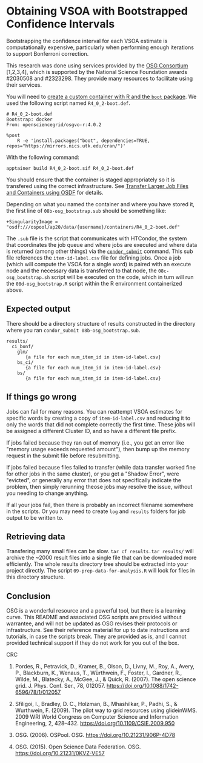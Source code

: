 # Obtaining VSOA with Bootstrapped Confidence Intervals

Bootstrapping the confidence interval for each VSOA estimate is computationally expensive, particularly when performing enough iterations to support Bonferroni correction.

This research was done using services provided by the [OSG Consortium](https://osg-htc.org) [1,2,3,4], which is supported by the National Science Foundation awards #2030508 and #2323298. They provide many resources to facilitate using their services.

You will need to [create a custom container with R and the `boot` package](https://portal.osg-htc.org/documentation/software_examples/r/tutorial-R-addlibSNA/#create-a-custom-container-with-r-packages). We used the following script named `R4_0_2-boot.def`.

```
# R4_0_2-boot.def
Bootstrap: docker
From: opensciencegrid/osgvo-r:4.0.2

%post
    R -e 'install.packages("boot", dependencies=TRUE, repos="https://mirrors.nics.utk.edu/cran/")'

```

With the following command:

```
apptainer build R4_0_2-boot.sif R4_0_2-boot.def

```

You should ensure that the container is staged appropriately so it is transfered using the correct infrastructure. See [Transfer Larger Job Files and Containers using OSDF](https://portal.osg-htc.org/documentation/htc_workloads/managing_data/osdf/) for details.


Depending on what you named the container and where you have stored it, the first line of `08b-osg_bootstrap.sub` should be something like:

```
+SingularityImage = "osdf:///ospool/ap20/data/{username}/containers/R4_0_2-boot.def"
```

The `.sub` file is the script that communicates with HTCondor, the system that coordinates the job queue and where jobs are executed and where data is returned (among other things) via the [`condor_submit`](https://htcondor.readthedocs.io/en/latest/man-pages/condor_submit.html) command. This sub file references the `item-id-label.csv` file for defining jobs. Once a job (which will compute the VSOA for a single word) is paired with an execute node and the necessary data is transferred to that node, the `08c-osg_bootstrap.sh` script will be executed on the code, which in turn will run the `08d-osg_bootstrap.R` script within the R environment containerized above.


## Expected output
There should be a directory structure of results constructed in the directory where you ran `condor_submit 08b-osg_bootstrap.sub`.

```
results/
  ci_bonf/
    glm/
       {a file for each num_item_id in item-id-label.csv}
    bs_ci/
       {a file for each num_item_id in item-id-label.csv}
    bs/
       {a file for each num_item_id in item-id-label.csv}

```


## If things go wrong
Jobs can fail for many reasons. You can reattempt VSOA estimates for specific words by creating a copy of `item-id-label.csv` and reducing it to only the words that did not complete correctly the first time. These jobs will be assigned a different Cluster ID, and so have a different file prefix.

If jobs failed because they ran out of memory (i.e., you get an error like "memory usage exceeds requested amount"), then bump up the memory request in the submit file before resubmitting.

If jobs failed because files failed to transfer (while data transfer worked fine for other jobs in the same cluster), or you get a "Shadow Error", were "evicted", or generally any error that does not specifically indicate the problem, then simply rerunning theose jobs may resolve the issue, without you needing to change anything.

If all your jobs fail, then there is probably an incorrect filename somewhere in the scripts. Or you may need to create `log` and `results` folders for job output to be written to.


## Retrieving data
Transfering many small files can be slow. `tar cf results.tar results/` will archive the ~2000 result files into a single file that can be downloaded more efficiently. The whole results directory tree should be extracted into your project directly. The script `09-prep-data-for-analysis.R` will look for files in this directory structure.


## Conclusion
OSG is a wonderful resource and a powerful tool, but there is a learning curve. This README and associated OSG scripts are provided without warrantee, and will not be updated as OSG revises their protocols or infrastructure. See their reference material for up to date instructions and tutorials, in case the scripts break. They are provided as is, and I cannot provided technical support if they do not work for you out of the box.

CRC


1. Pordes, R., Petravick, D., Kramer, B., Olson, D., Livny, M., Roy, A., Avery, P., Blackburn, K., Wenaus, T., Würthwein, F., Foster, I., Gardner, R., Wilde, M., Blatecky, A., McGee, J., & Quick, R. (2007). The open science grid. J. Phys. Conf. Ser., 78, 012057. https://doi.org/10.1088/1742-6596/78/1/012057

2. Sfiligoi, I., Bradley, D. C., Holzman, B., Mhashilkar, P., Padhi, S., & Wurthwein, F. (2009). The pilot way to grid resources using glideinWMS. 2009 WRI World Congress on Computer Science and Information Engineering, 2, 428–432. https://doi.org/10.1109/CSIE.2009.950

3. OSG. (2006). OSPool. OSG. https://doi.org/10.21231/906P-4D78

4. OSG. (2015). Open Science Data Federation. OSG. https://doi.org/10.21231/0KVZ-VE57
